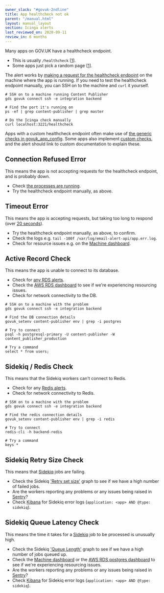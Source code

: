 ```yaml
---
owner_slack: "#govuk-2ndline"
title: App healthcheck not ok
parent: "/manual.html"
layout: manual_layout
section: Icinga alerts
last_reviewed_on: 2020-09-11
review_in: 6 months
---
```


Many apps on GOV.UK have a healthcheck endpoint.

- This is usually `/healthcheck` [[1](https://github.com/alphagov/govuk-puppet/blob/2693343ebc1aced7a7f94e8aba31fee8b05df8a5/modules/govuk/manifests/apps/email_alert_api.pp#L166)].
- Some apps just pick a random page [[1](https://github.com/alphagov/govuk-puppet/blob/2693343ebc1aced7a7f94e8aba31fee8b05df8a5/modules/govuk/manifests/apps/collections.pp#L51)].

The alert works by [making a request for the healthcheck endpoint](https://github.com/alphagov/govuk-puppet/blob/fab936cb82be7fad42636fcafca3718a8368ebfe/modules/icinga/files/usr/lib/nagios/plugins/check_json_healthcheck#L155) on the machine where the app is running. If you need to test the healthcheck endpoint manually, you can SSH on to the machine and `curl` it yourself.

```
# SSH on to a machine running Content Publisher
gds govuk connect ssh -e integration backend

# Find the port it's running on
ps -ef | grep content-publisher | grep master

# Do the Icinga check manually
curl localhost:3221/healthcheck
```

Apps with a custom healthcheck endpoint often make use of [the generic checks in govuk_app_config](https://github.com/alphagov/govuk_app_config/blob/master/docs/healthchecks.md). Some apps also implement [custom checks](https://github.com/alphagov/content-publisher/blob/2a6e68e5161cde6f8ee4329deee9a242f6d04668/app/controllers/healthcheck_controller.rb#L8), and the alert should link to custom documentation to explain these.

## Connection Refused Error

This means the app is not accepting requests for the healthcheck endpoint, and is probably down.

- Check [the processes are running](check-process-running.html).
- Try the healthcheck endpoint manually, as above.

## Timeout Error

This means the app is accepting requests, but taking too long to respond (over [20 seconds](https://github.com/alphagov/govuk-puppet/blob/fab936cb82be7fad42636fcafca3718a8368ebfe/modules/icinga/files/usr/lib/nagios/plugins/check_json_healthcheck#L155)).

- Try the healthcheck endpoint manually, as above, to confirm.
- Check the logs e.g. `tail -100f /var/log/email-alert-api/app.err.log`.
- Check for resource issues e.g. on the [Machine dashboard][machine metrics].

## Active Record Check

This means the app is unable to connect to its database.

- Check for [any RDS alerts](/manual/govuk-in-aws.html#postgresql-and-mysql).
- Check the [AWS RDS dashboard][postgres dash] to see if we're experiencing resourcing issues.
- Check for network connectivity to the DB.

```
# SSH on to a machine with the problem
gds govuk connect ssh -e integration backend

# Find the DB connection details
govuk_setenv content-publisher env | grep -i postgres

# Try to connect
psql -h postgresql-primary -U content-publisher -W content_publisher_production

# Try a command
select * from users;
```

## Sidekiq / Redis Check

This means that the Sidekiq workers can't connect to Redis.

- Check for any [Redis alerts](redis.html).
- Check for network connectivity to Redis.

```
# SSH on to a machine with the problem
gds govuk connect ssh -e integration backend

# Find the redis connection details
govuk_setenv content-publisher env | grep -i redis

# Try to connect
redis-cli -h backend-redis

# Try a command
keys *
```

## Sidekiq Retry Size Check

This means that [Sidekiq][] jobs are failing.

- Check the Sidekiq ['Retry set size'][Sidekiq dash] graph to see if we have a
  high number of failed jobs.
- Are the workers reporting any problems or any issues being raised in [Sentry]?
- Check [Kibana] for Sidekiq error logs (`application: <app> AND @type: sidekiq`).

## Sidekiq Queue Latency Check

This means the time it takes for a [Sidekiq][] job to be processed is unusually high.

- Check the Sidekiq ['Queue Length'][Sidekiq dash] graph to see if we have a
  high number of jobs queued up.
- Check the [Machine dashboard][machine metrics] or the [AWS RDS postgres dashboard][postgres dash] to see if we're experiencing resourcing issues.
- Are the workers reporting any problems or any issues being raised in [Sentry]?
- Check [Kibana] for Sidekiq error logs (`application: <app> AND @type: sidekiq`).

[Sidekiq]: /manual/sidekiq.html
[Sentry]: https://sentry.io/organizations/govuk
[Sidekiq dash]: https://grafana.blue.production.govuk.digital/dashboard/file/sidekiq.json
[Kibana]: https://kibana.logit.io/s/2dd89c13-a0ed-4743-9440-825e2e52329e/app/kibana#/discover?_g=(refreshInterval:(display:Off,pause:!f,value:0),time:(from:now-1h,mode:quick,to:now))&_a=(columns:!('@message',host),index:'*-*',interval:auto,query:(query_string:(query:'@type:%20sidekiq%20AND%20application:%20email-alert-api')),sort:!('@timestamp',desc))
[machine metrics]: https://grafana.blue.production.govuk.digital/dashboard/file/machine.json
[postgres dash]: https://grafana.production.govuk.digital/dashboard/file/aws-rds.json?orgId=1&var-region=eu-west-1&var-dbinstanceidentifier=blue-postgresql-primary&from=now-3h&to=now
